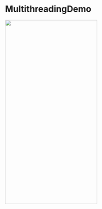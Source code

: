 # MultithreadingDemo

<img src="https://user-images.githubusercontent.com/108584428/199693210-d6276fda-9e93-455b-ab61-26daeccd1849.png" height="600" width="300" >
